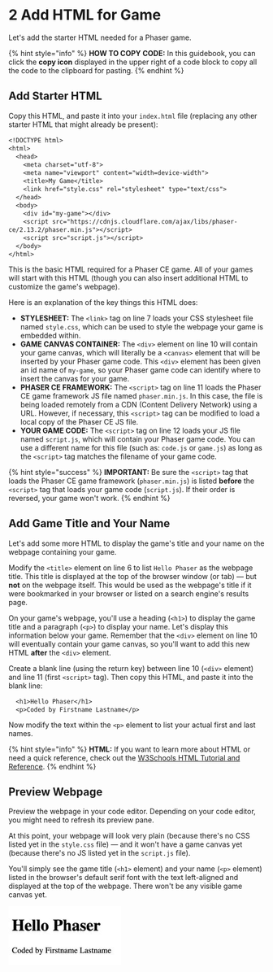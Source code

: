 # 2 Add HTML for Game

Let's add the starter HTML needed for a Phaser game.

{% hint style="info" %}
**HOW TO COPY CODE:**  In this guidebook, you can click the **copy icon** displayed in the upper right of a code block to copy all the code to the clipboard for pasting.
{% endhint %}

## Add Starter HTML

Copy this HTML, and paste it into your `index.html` file (replacing any other starter HTML that might already be present):

```markup
<!DOCTYPE html>
<html>
  <head>
    <meta charset="utf-8">
    <meta name="viewport" content="width=device-width">
    <title>My Game</title>
    <link href="style.css" rel="stylesheet" type="text/css">
  </head>
  <body>
	<div id="my-game"></div>
	<script src="https://cdnjs.cloudflare.com/ajax/libs/phaser-ce/2.13.2/phaser.min.js"></script>
	<script src="script.js"></script>
  </body>
</html>
```

This is the basic HTML required for a Phaser CE game. All of your games will start with this HTML (though you can also insert additional HTML to customize the game's webpage).

Here is an explanation of the key things this HTML does:&#x20;

* **STYLESHEET:**  The `<link>` tag on line 7 loads your CSS stylesheet file named `style.css`, which can be used to style the webpage your game is embedded within.
* **GAME CANVAS CONTAINER:**  The `<div>` element on line 10 will contain your game canvas, which will literally be a `<canvas>` element that will be inserted by your Phaser game code. This `<div>` element has been given an id name of `my-game`, so your Phaser game code can identify where to insert the canvas for your game.
* **PHASER CE FRAMEWORK:**  The `<script>` tag on line 11 loads the Phaser CE game framework JS file named `phaser.min.js`. In this case, the file is being loaded remotely from a CDN (Content Delivery Network) using a URL. However, if necessary, this `<script>` tag can be modified to load a local copy of the Phaser CE JS file.
* **YOUR GAME CODE:**  The `<script>` tag on line 12 loads your JS file named `script.js`, which will contain your Phaser game code. You can use a different name for this file (such as: `code.js` or `game.js`) as long as the `<script>` tag matches the filename of your game code.

{% hint style="success" %}
**IMPORTANT:**  Be sure the `<script>` tag that loads the Phaser CE game framework (`phaser.min.js`) is listed **before** the `<script>` tag that loads your game code (`script.js`). If their order is reversed, your game won't work.
{% endhint %}

## Add Game Title and Your Name

Let's add some more HTML to display the game's title and your name on the webpage containing your game.

Modify the `<title>` element on line 6 to list `Hello Phaser` as the webpage title. This title is displayed at the top of the browser window (or tab) — but **not** on the webpage itself. This would be used as the webpage's title if it were bookmarked in your browser or listed on a search engine's results page.

On your game's webpage, you'll use a heading (`<h1>`) to display the game title and a paragraph (`<p>`) to display your name. Let's display this information below your game. Remember that the `<div>` element on line 10 will eventually contain your game canvas, so you'll want to add this new HTML **after** the `<div>` element.

Create a blank line (using the return key) between line 10 (`<div>` element) and line 11 (first `<script>` tag). Then copy this HTML, and paste it into the blank line:

```markup
  <h1>Hello Phaser</h1>
  <p>Coded by Firstname Lastname</p>
```

Now modify the text within the `<p>` element to list your actual first and last names.

{% hint style="info" %}
**HTML:**  If you want to learn more about HTML or need a quick reference, check out the [W3Schools HTML Tutorial and Reference](https://www.w3schools.com/html/default.asp).
{% endhint %}

## Preview Webpage

Preview the webpage in your code editor. Depending on your code editor, you might need to refresh its preview pane.

At this point, your webpage will look very plain (because there's no CSS listed yet in the `style.css` file) — and it won't have a game canvas yet (because there's no JS listed yet in the `script.js` file).

You'll simply see the game title (`<h1>` element) and your name (`<p>` element) listed in the browser's default serif font with the text left-aligned and displayed at the top of the webpage. There won't be any visible game canvas yet.

![](<../../.gitbook/assets/hello-phaser-html-preview (1).jpg>)
